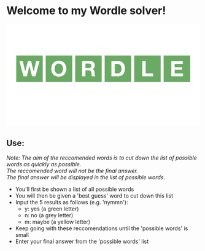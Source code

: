 # Welcome to my Wordle solver!

![](wordle_logo.png)

## Use:

_Note: The aim of the reccomended words is to cut down the list of possible words as quickly as possible. \
The reccomended word will not be the final answer. \
The final answer will be displayed in the list of possible words._

- You'll first be shown a list of all possible words
- You will then be given a 'best guess' word to cut down this list
- Input the 5 results as follows (e.g. 'nymmn'):
  - y: yes (a green letter)
  - n: no (a grey letter)
  - m: maybe (a yellow letter)
- Keep going with these reccomendations until the 'possible words' is small
- Enter your final answer from the 'possible words' list
